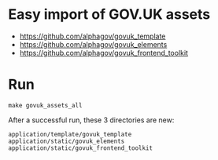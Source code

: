 # Easy import of GOV.UK assets

- https://github.com/alphagov/govuk_template
- https://github.com/alphagov/govuk_elements
- https://github.com/alphagov/govuk_frontend_toolkit

# Run

    make govuk_assets_all


After a successful run, these 3 directories are new:

    application/template/govuk_template
    application/static/govuk_elements
    application/static/govuk_frontend_toolkit


